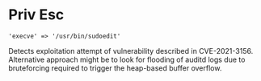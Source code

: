 # Priv Esc

`'execve' => '/usr/bin/sudoedit'`

Detects exploitation attempt of vulnerability described in CVE-2021-3156. Alternative approach might be to look for flooding of auditd logs due to bruteforcing required to trigger the heap-based buffer overflow.

